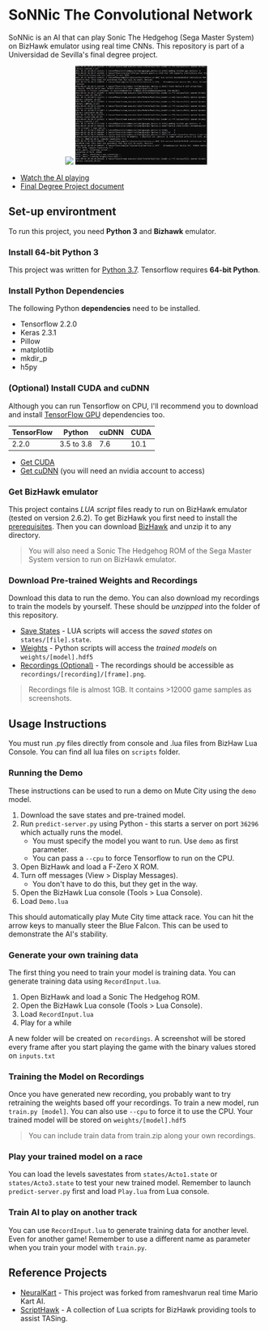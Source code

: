 # SoNNic The Convolutional Network
SoNNic is an AI that can play Sonic The Hedgehog (Sega Master System) on BizHawk emulator using real time CNNs.
This repository is part of a Universidad de Sevilla's final degree project.

<p align="center">
  <img src="./demo.gif"/ width="260"> 
  <img src="./predict.gif"/ width="260">
</p>

- [Watch the AI playing](https://www.youtube.com/)
- [Final Degree Project document](https://drive.google.com/)

## Set-up environtment

To run this project, you need **Python 3** and **Bizhawk** emulator.

### Install 64-bit Python 3
This project was written for [Python 3.7](https://www.python.org/ftp/python/3.7.9/python-3.7.9-amd64.exe). Tensorflow requires **64-bit Python**.

### Install Python Dependencies
The following Python **dependencies** need to be installed.

- Tensorflow 2.2.0
- Keras 2.3.1
- Pillow
- matplotlib
- mkdir_p
- h5py

### (Optional) Install CUDA and cuDNN
Although you can run Tensorflow on CPU, I'll recommend you to download and install [TensorFlow GPU](https://www.tensorflow.org/install/gpu) dependencies too.

|TensorFlow|Python|cuDNN|CUDA|
|----------|------|-----|----|
|2.2.0|3.5 to 3.8|7.6|10.1|

- [Get CUDA](https://developer.nvidia.com/cuda-toolkit-archive)
- [Get cuDNN](https://developer.nvidia.com/rdp/cudnn-archive) (you will need an nvidia account to access)

### Get BizHawk emulator

This project contains *LUA script* files ready to run on BizHawk emulator (tested on version 2.6.2). To get BizHawk you first need to install the [prerequisites](https://github.com/TASVideos/BizHawk-Prereqs/releases/tag/2.4.8_1). Then you can download [BizHawk](https://github.com/TASVideos/BizHawk/releases/tag/2.6.2) and unzip it to any directory.

>You will also need a Sonic The Hedgehog ROM of the Sega Master System version to run on BizHawk emulator.

### Download Pre-trained Weights and Recordings
Download this data to run the demo. You can also download my recordings to train the models by yourself. These should be *unzipped* into the folder of this repository.

- [Save States](https://drive.google.com/file/d/1Yh2GAGrdKH6aOy0FPPVk8fZsB4wrjRlX/) - LUA scripts will access the *saved states* on `states/[file].state`.
- [Weights](https://drive.google.com/file/d/1PkUX3UGLQTdg7otG4OChcrcXBP9skLzV/) - Python scripts will access the *trained models* on `weights/[model].hdf5`
- [Recordings (Optional)](https://drive.google.com/file/d/12Pr6pjZn1EJ_HNvxgYZmXGuHbuGJ-SIv/) - The recordings should be accessible as `recordings/[recording]/[frame].png`.

>Recordings file is almost 1GB. It contains >12000 game samples as screenshots.

## Usage Instructions
You must run .py files directly from console and .lua files from BizHaw Lua Console. You can find all lua files on `scripts` folder.

### Running the Demo
These instructions can be used to run a demo on Mute City using the `demo` model.

1. Download the save states and pre-trained model.
2. Run `predict-server.py` using Python - this starts a server on port `36296` which actually runs the model.
    - You must specify the model you want to run. Use `demo` as first parameter.
    - You can pass a `--cpu` to force Tensorflow to run on the CPU.
3. Open BizHawk and load a F-Zero X ROM.
4. Turn off messages (View > Display Messages).
    - You don't have to do this, but they get in the way.
4. Open the BizHawk Lua console (Tools > Lua Console).
5. Load `Demo.lua`

This should automatically play Mute City time attack race.  You can hit the arrow keys to manually steer the Blue Falcon. This can be used to demonstrate the AI's stability.

### Generate your own training data
The first thing you need to train your model is training data. You can generate training data using `RecordInput.lua`.
1. Open BizHawk and load a Sonic The Hedgehog ROM.
2. Open the BizHawk Lua console (Tools > Lua Console).
3. Load `RecordInput.lua`
4. Play for a while

A new folder will be created on `recordings`. A screenshot will be stored every frame after you start playing the game with the binary values stored on `inputs.txt`

### Training the Model on Recordings
Once you have generated new recording, you probably want to try retraining the weights based off your recordings. To train a new model, run `train.py [model]`. You can also use `--cpu` to force it to use the CPU. Your trained model will be stored on `weights/[model].hdf5`

> You can include train data from train.zip along your own recordings.

### Play your trained model on a race
You can load the levels savestates from `states/Acto1.state` or `states/Acto3.state` to test your new trained model.
Remember to launch `predict-server.py` first and load `Play.lua` from Lua console.

### Train AI to play on another track
You can use `RecordInput.lua` to generate training data for another level. Even for another game!
Remember to use a different name as parameter when you train your model with `train.py`.

## Reference Projects
- [NeuralKart](https://github.com/rameshvarun/NeuralKart) - This project was forked from rameshvarun real time Mario Kart AI.
- [ScriptHawk](https://github.com/isotarge/ScriptHawk) - A collection of Lua scripts for BizHawk providing tools to assist TASing.
